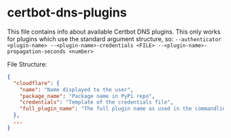 # certbot-dns-plugins

This file contains info about available Certbot DNS plugins.
This only works for plugins which use the standard argument structure, so:
`--authenticator <plugin-name> --<plugin-name>-credentials <FILE> --<plugin-name>-propagation-seconds <number>`

File Structure:

```json
{
  "cloudflare": {
    "name": "Name displayed to the user",
    "package_name": "Package name in PyPi repo",
    "credentials": "Template of the credentials file",
    "full_plugin_name": "The full plugin name as used in the commandline with certbot, e.g. 'dns-cloudflare'"
  },
  ...
}
```
